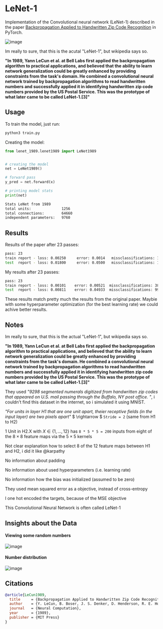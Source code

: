 # LeNet-1
Implementation of the Convolutional neural network (LeNet-1) described in the paper [Backpropagation Applied to Handwritten Zip Code Recognition](https://ieeexplore.ieee.org/document/6795724) in PyTorch.


![image](res/architecture.png)

Im really to sure, that this is the acutal "LeNet-1", but wikipedia says so.

**"In 1989, Yann LeCun et al. at Bell Labs first applied the backpropagation algorithm to practical applications, and believed that the ability to learn network generalization could be greatly enhanced by providing constraints from the task's domain. He combined a convolutional neural network trained by backpropagation algorithms to read handwritten numbers and successfully applied it in identifying handwritten zip code numbers provided by the US Postal Service. This was the prototype of what later came to be called LeNet-1.[3]"**

## Usage

To train the model, just run:
```bash
python3 train.py
```

Creating the model:
```python
from lenet_1989.lenet1989 import LeNet1989


# creating the model
net = LeNet1989()

# forward pass
y_pred = net.forward(x)

# printing model stats
print(net)
```

```bash
Stats LeNet from 1989
total units:              1256
total connections:        64660
independent parameters:   9760
```


## Results

Results of the paper after 23 passes:

```bash
pass: 23
train report - loss: 0.00250     error: 0.0014   missclassifications: 10
test  report - loss: 0.01800     error: 0.0500   missclassifications: 102
```
My results after 23 passes:

```bash
pass: 23
train report - loss: 0.00101    error: 0.00521  missclassifications: 38
test  report - loss: 0.00811    error: 0.04933  missclassifications: 99
```

These results match pretty much the results from the original paper. Maybie with some hyperparameter optimization (for the best learning rate) we could achive better results.

## Notes

Im really to sure, that this is the actual "LeNet-1", but wikipedia says so.

**"In 1989, Yann LeCun et al. at Bell Labs first applied the backpropagation algorithm to practical applications, and believed that the ability to learn network generalization could be greatly enhanced by providing constraints from the task's domain. He combined a convolutional neural network trained by backpropagation algorithms to read handwritten numbers and successfully applied it in identifying handwritten zip code numbers provided by the US Postal Service. This was the prototype of what later came to be called LeNet-1.[3]"**

They used *"9298 segmented numerals digitized from handwritten zip codes that appeared on U.S. mail passing through the Buffalo, NY post office. "*, i couldn't find this dataset in the internet, so i simulated it using MNIST.

*"For units in layer H1 that are one unit apart, theier receptive fields (in the input layer) are two pixels apart"* $ \rightarrow $ `Stride = 2` (same from H1 to H2)

1 Unit in H2.X with $X \in \{1, ..., 12\}$ has `8 * 5 * 5 = 200` inputs from eight of the $8 \times 8$ feature maps via the $5 \times 5$ kernels

Not clear explanation how to select 8 of the 12 feature maps between H1 and H2, i did it like @karpathy

No information about padding

No information about used hyperparameters (i.e. learning rate)

No information how the bias was initialized (assumed to be zero)

They used mean squared error as a objective, instead of cross-entropy

I one hot encoded the targets, because of the MSE objective

This Convolutional Neural Network is often called LeNet-1

## Insights about the Data

#### Viewing some random numbers

![image](res/random_numbers.png)

#### Number distribution

![image](res/number_distribution.png)

## Citations

```bibtex
@article{LeCun1989,
  title     = {Backpropagation Applied to Handwritten Zip Code Recognition},
  author    = {Y. LeCun, B. Boser, J. S. Denker, D. Henderson, R. E. Howard, W. Hubbard, L. D. Jackel},
  journal   = {Neural Computation},
  year      = {1989},
  publisher = {MIT Press}
}
```